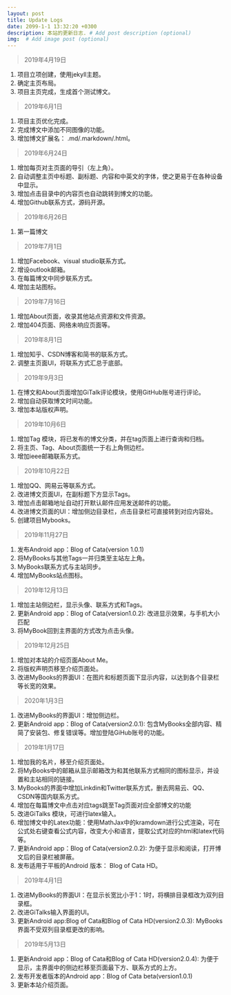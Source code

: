 ```yaml
---
layout: post
title: Update Logs
date: 2099-1-1 13:32:20 +0300
description: 本站的更新日志. # Add post description (optional)
img:  # Add image post (optional)
---
```


> 2019年4月19日
1. 项目立项创建，使用jekyll主题。
2. 确定主页布局。
2. 项目主页完成，生成首个测试博文。

> 2019年6月1日
1. 项目主页优化完成。
2. 完成博文中添加不同图像的功能。
3. 增加博文扩展名： .md/.markdown/.html。

> 2019年6月24日
1. 增加每页对主页面的导引（左上角）。
2. 自动调整主页中标题、副标题、内容和中英文的字体，使之更易于在各种设备中显示。
3. 增加点击目录中的内容页也自动跳转到博文的功能。
4. 增加Github联系方式，源码开源。

> 2019年6月26日
1. 第一篇博文

> 2019年7月1日
1. 增加Facebook、visual studio联系方式。
2. 增设outlook邮箱。
3. 在每篇博文中同步联系方式。
4. 增加主站图标。

> 2019年7月16日
1. 增加About页面，收录其他站点资源和文件资源。
2. 增加404页面、网络未响应页面等。

> 2019年8月1日
1. 增加知乎、CSDN博客和简书的联系方式。
2. 调整主页面UI，将联系方式汇总于底部。

> 2019年9月3日
1. 在博文和About页面增加GiTalk评论模块，使用GitHub账号进行评论。
2. 增加自动获取博文时间功能。
3. 增加本站版权声明。

> 2019年10月6日
1. 增加Tag 模块，将已发布的博文分类，并在tag页面上进行查询和归档。
2. 将主页、Tag、About页面统一于右上角侧边栏。
3. 增加ieee邮箱联系方式。

> 2019年10月22日
1. 增加QQ、网易云等联系方式。
2. 改进博文页面UI，在副标题下方显示Tags。
3. 增加点击邮箱地址自动打开默认邮件应用发送邮件的功能。
4. 改进博文页面的UI：增加侧边目录栏，点击目录栏可直接转到对应内容处。
5. 创建项目Mybooks。

> 2019年11月27日
1. 发布Android app：Blog of Cata(version 1.0.1)
2. 将MyBooks与其他Tags一并归类至主站左上角。
3. MyBooks联系方式与主站同步。
4. 增加MyBooks站点图标。

> 2019年12月13日
1. 增加主站侧边栏，显示头像、联系方式和Tags。
2. 更新Android app：Blog of Cata(version1.0.2): 改进显示效果，与手机大小匹配
3. 将MyBook回到主界面的方式改为点击头像。

> 2019年12月25日
1. 增加对本站的介绍页面About Me。
2. 将版权声明页移至介绍页面处。
3. 改进MyBooks的界面UI：在图片和标题页面下显示内容，以达到各个目录栏等长宽的效果。

> 2020年1月3日
1. 改进MyBooks的界面UI：增加侧边栏。
2. 更新Android app：Blog of Cata(version2.0.1): 包含MyBooks全部内容、精简了安装包、修复错误等。增加登陆GiHub账号的功能。

> 2019年1月17日
1. 增加我的名片，移至介绍页面处。
2. 将MyBooks中的邮箱从显示邮箱改为和其他联系方式相同的图标显示，并设置和主站相同的链接。
3. MyBooks的界面中增加Linkdin和Twitter联系方式，删去网易云、QQ、CSDN等国内联系方式。
4. 增加在每篇博文中点击对应tags跳至Tag页面对应全部博文的功能
5. 改进GiTalks 模块，可进行latex输入。
6. 增加博文中的Latex功能：使用MathJax中的kramdown进行公式渲染，可在公式处右键查看公式内容，改变大小和语言，提取公式对应的html和latex代码等。
7. 更新Android app：Blog of Cata(version2.0.2): 为便于显示和阅读，打开博文后的目录栏被屏蔽。
8. 发布适用于平板的Android 版本： Blog of Cata HD。

> 2019年4月1日
1. 改进MyBooks的界面UI：在显示长宽比小于1：1时，将横排目录框改为双列目录框。
2. 改进GiTalks输入界面的UI。
2. 更新Android app:Blog of Cata和Blog of Cata HD(version2.0.3): MyBooks界面不受双列目录框更改的影响。

> 2019年5月13日
1. 更新Android app：Blog of Cata和Blog of Cata HD(version2.0.4): 为便于显示，主界面中的侧边栏移至页面最下方、联系方式的上方。
2. 发布开发者版本的Android app：Blog of Cata beta(version1.0.1)
3. 更新本站介绍页面。

